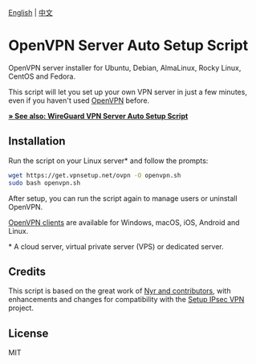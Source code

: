 [English](README.md) | [中文](README-zh.md)

# OpenVPN Server Auto Setup Script

OpenVPN server installer for Ubuntu, Debian, AlmaLinux, Rocky Linux, CentOS and Fedora.

This script will let you set up your own VPN server in just a few minutes, even if you haven't used [OpenVPN](https://openvpn.net/community-resources/reference-manual-for-openvpn-2-4/) before.

[**&raquo; See also: WireGuard VPN Server Auto Setup Script**](https://github.com/hwdsl2/wireguard-install)

## Installation

Run the script on your Linux server\* and follow the prompts:

```bash
wget https://get.vpnsetup.net/ovpn -O openvpn.sh
sudo bash openvpn.sh
```

After setup, you can run the script again to manage users or uninstall OpenVPN.

[OpenVPN clients](https://openvpn.net/vpn-client/) are available for Windows, macOS, iOS, Android and Linux.

\* A cloud server, virtual private server (VPS) or dedicated server.

## Credits

This script is based on the great work of [Nyr and contributors](https://github.com/Nyr/openvpn-install), with enhancements and changes for compatibility with the [Setup IPsec VPN](https://github.com/hwdsl2/setup-ipsec-vpn) project.

## License

MIT
